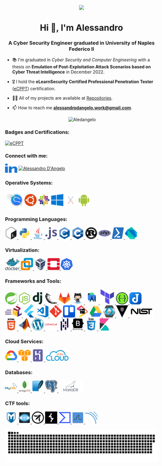 <div id="header" align="center">
  <img src="https://media.giphy.com/media/iIGT8Y1rOYhBpdHh1C/giphy.gif" width="100"/>
</div>

<h1 align="center">Hi 👋, I'm Alessandro</h1>
<h3 align="center">A Cyber Security Engineer graduated in University of Naples Federico II</h3>

<!-- <p align="left"> <img src="https://komarev.com/ghpvc/?username=Aledangelo" alt="Aledangelo" /> </p> -->

- 📚 I'm graduated in _Cyber Security and Computer Engineering_ with a thesis on **Emulation of Post-Exploitation Attack Scenarios based on Cyber Threat Intelligence** in December 2022.

- 🎖️ I hold the **eLearnSecurity Certified Professional Penetration Tester** ([eCPPT](https://ine.com/learning/certifications/external/elearnsecurity-mobile-application-penetration-tester)) certification.
 
- 👨‍💻 All of my projects are available at [Repositories](https://github.com/Aledangelo?tab=repositories).

- 📫 How to reach me **alessandrodangelo.work@gmail.com**.


<p align="center">&nbsp;<img align="center" src="https://github-readme-stats.vercel.app/api?username=Aledangelo&show_icons=true&locale=en" alt="Aledangelo" /></p>

<h3 align="left">Badges and Certifications:</h3>
<p align="left">
  <a href="https://certs.ine.com/c27a8362-6132-4755-a853-f862f6571d4a#gs.9i9vsd" target="blank"><img align="center" src="https://templates.images.credential.net/16947190403078086581199361007762.png" alt="eCPPT" height="120" /></a> 
</p>

<h3 align="left">Connect with me:</h3>
<p align="left">
  <a href="https://www.linkedin.com/in/alessandro-d%E2%80%99angelo-6a0848206/" target="blank"><img align="center" src="./assets/linked-in-alt.svg" alt="Alessandro D'Angelo" height="30" width="40" /></a> 
  <a href="https://x.com/403F0rbdn" target="blank"><img align="center" src="https://www.vectorlogo.zone/logos/x/x-icon.svg" alt="Alessandro D'Angelo" height="30" width="40" /></a> 
</p>

<h3 align="left">Operative Systems:</h3>
<p align="left">
  <a href="https://www.kali.org/" target="blank"><img align="center" src="./assets/kali.svg" alt="Kali Linux" height="60" /></a>
  <a href="https://ubuntu.com/" target="blank"><img align="center" src="./assets/ubuntu-icon.svg" alt="kali" height="40" /></a>
  <a href="https://www.centos.org/" target="blank"><img align="center" src="./assets/centos-icon.svg" alt="centos" height="40" /></a>
  <a href="https://www.microsoft.com/software-download/windows11" target="blank"><img align="center" src="./assets/windows10.svg" alt="Windows 11" height="40" /></a>
  <a href="https://www.apple.com/it/macos/sonoma/" target="blank"><img align="center" src="./assets/macosx.svg" alt="MacOS" height="40" /></a>
  <a href="https://www.android.com/intl/en_en/" target="blank"><img align="center" src="./assets/android-icon.svg" alt="android" height="40" /></a>
</p>

<h3 align="left">Programming Languages:</h3>
<p align="left">
<a href="https://www.gnu.org/software/bash/" target="_blank" rel="noreferrer"> <img src="./assets/gnu_bash-icon.svg" alt="bash" width="40" height="40"/> </a>
<a href="https://www.python.org" target="_blank" rel="noreferrer"> <img src="./assets/python-original.svg" alt="python" width="40" height="40"/> </a>
<a href="https://www.java.com" target="_blank" rel="noreferrer"> <img src="./assets/java-original.svg" alt="java" width="40" height="40"/> </a>
<a href="https://javascript.info/" target="_blank" rel="noreferrer"> <img src="./assets/javascript-icon.svg" alt="javascript" width="40" height="40"/> </a>
<a href="https://www.cprogramming.com/" target="_blank" rel="noreferrer"> <img src="./assets/c-original.svg" alt="c" width="40" height="40"/> </a>
<a href="https://www.w3schools.com/cpp/" target="_blank" rel="noreferrer"> <img src="./assets/cplusplus-original.svg" alt="cplusplus" width="40" height="40"/> </a>
<a href="https://www.rust-lang.org/" target="_blank" rel="noreferrer"> <img src="./assets/rust-lang-icon.svg" alt="rust" height="40"/> </a>
<a href="https://www.php.net" target="_blank" rel="noreferrer"> <img src="./assets/php-original.svg" alt="php" width="40" height="40"/> </a>
<a href="https://learn.microsoft.com/en-us/powershell/scripting/overview?view=powershell-7.4" target="_blank" rel="noreferrer"> <img src="./assets/pwsh.svg" alt="php" width="40" height="40"/> </a>
<a href="https://dart.dev/overview" target="_blank" rel="noreferrer"> <img src="./assets/dartlang-icon.svg" alt="dart" height="40"/> </a>
</p>

<h3 align="left">Virtualization:</h3>
<p align="left">
<a href="https://www.docker.com/" target="_blank" rel="noreferrer"> <img src="./assets/docker-official.svg" alt="docker" height="40"/> </a>
<a href="https://www.vmware.com" target="_blank" rel="noreferrer"> <img src="./assets/vmware-workstation.svg" alt="vmware" height="40"/> </a>
<a href="https://www.virtualbox.org/" target="_blank" rel="noreferrer"> <img src="./assets/virtualbox-icon.svg" alt="virtualbox" height="40"/> </a>
<a href="https://www.openstack.org/" target="_blank" rel="noreferrer"> <img src="./assets/openstack-icon.svg" alt="openstack" height="40"/> </a>
<a href="https://kubernetes.io/it/" target="_blank" rel="noreferrer"> <img src="./assets/kubernetes-icon.svg" alt="kubernates" height="40"/> </a>
</p>

<h3 align="left">Frameworks and Tools:</h3>
<p align="left"> 
<a href="https://spring.io/" target="_blank" rel="noreferrer"> <img src="./assets/springio-icon.svg" alt="spring" height="40"/> </a>
<a href="https://nodejs.org/en/" target="_blank" rel="noreferrer"> <img src="./assets/nodejs-icon.svg" alt="nodejs" width="40" height="40"/> </a>
<a href="https://www.djangoproject.com/" target="_blank" rel="noreferrer"> <img src="./assets/djangoproject-icon.svg" alt="django" height="40"/> </a>
<a href="https://flask.palletsprojects.com/" target="_blank" rel="noreferrer"> <img src="./assets/pocoo_flask-icon.svg" alt="flask" width="40" height="40"/> </a>
<a href="https://about.gitlab.com/" target="_blank" rel="noreferrer"> <img src="./assets/gitlab-icon.svg" alt="gitlab" height="40"/> </a>
<a href="https://github.com/about" target="_blank" rel="noreferrer"> <img src="./assets/github-icon.svg" alt="github" height="40"/> </a>
<a href="https://developer.android.com/studio" target="_blank" rel="noreferrer"> <img src="./assets/androidstudio-icon.png" alt="androidstudio" height="50"/> </a>
<a href="https://www.terraform.io/" target="_blank" rel="noreferrer"> <img src="./assets/terraformio-icon.svg" alt="terraform" height="50"/> </a>
<a href="https://swagger.io/" target="_blank" rel="noreferrer"> <img src="./assets/swagger.svg" alt="swagger" width="40" height="40"/> </a>
<a href="https://joplinapp.org/" target="_blank" rel="noreferrer"> <img src="./assets/joplin-icon.svg" alt="joplin" width="40" height="40"/> </a>
<a href="https://en.wikipedia.org/wiki/Unified_Modeling_Language" target="_blank" rel="noreferrer"> <img src="./assets/UML_logo.svg.png" alt="uml" height="40"/> </a>
<a href="https://flutter.dev/" target="_blank" rel="noreferrer"> <img src="./assets/flutterio-icon.svg" alt="flutter" height="40"/> </a>
<a href="https://code.visualstudio.com/" target="_blank" rel="noreferrer"> <img src="./assets/visualstudio_code-icon.svg" alt="git" width="40" height="40"/> </a>
<a href="https://git-scm.com/" target="_blank" rel="noreferrer"> <img src="./assets/git-scm-icon.svg" alt="git" width="40" height="40"/> </a>
<a href="https://trello.com/home.html" target="_blank" rel="noreferrer"> <img src="./assets/trello-icon.svg" alt="trello" width="40" height="40"/> </a>
<a href="https://www.jetbrains.com/" target="_blank" rel="noreferrer"> <img src="./assets/jetbrains-icon.svg" alt="jetbrains" width="40" height="40"/> </a>
<a href="https://drive.google.com/drive/u/0/" target="_blank" rel="noreferrer"> <img src="./assets/google_drive-icon.svg" alt="drive" width="40" height="40"/> </a>
<a href="https://www.keycloak.org/" target="_blank" rel="noreferrer"> <img src="./assets/keycloak-icon-color.svg" alt="keycloak" width="40" height="40"/> </a>
<a href="https://www.hashicorp.com/products/vault" target="_blank" rel="noreferrer"> <img src="./assets/vaultproject-icon.svg" alt="vault"  height="40"/> </a> 
<a href="https://www.nist.gov/news-events/news/2024/05/nist-launches-aria-new-program-advance-sociotechnical-testing-and" target="_blank" rel="noreferrer"> <img src="./assets/nist-ar21.svg" alt="nist" height="40"/> </a>
<a href="https://www.w3.org/html/" target="_blank" rel="noreferrer"> <img src="./assets/html5-original-wordmark.svg" alt="html5" width="40" height="40"/> </a> 
<a href="https://www.mathworks.com/" target="_blank" rel="noreferrer"> <img src="./assets/Matlab_Logo.png" alt="matlab" width="40" height="40"/> </a>
<a href="https://wordpress.com/" target="_blank" rel="noreferrer"> <img src="./assets/wordpress-icon.svg" alt="wordpress" width="40" height="40"/> </a>
<a href="https://www.oracle.com/" target="_blank" rel="noreferrer"> <img src="./assets/oracle-original.svg" alt="oracle" width="40" height="40"/> </a> 
<a href="https://pandas.pydata.org/" target="_blank" rel="noreferrer"> <img src="https://raw.githubusercontent.com/devicons/devicon/2ae2a900d2f041da66e950e4d48052658d850630/icons/pandas/pandas-original.svg" alt="pandas" width="40" height="40"/> </a>  
<a href="https://getbootstrap.com" target="_blank" rel="noreferrer"> <img src="./assets/bootstrap-plain-wordmark.svg" alt="bootstrap" width="40" height="40"/> </a> 
<a href="https://www.w3schools.com/css/" target="_blank" rel="noreferrer"> <img src="./assets/css3-original-wordmark.svg" alt="css3" width="40" height="40"/> </a>
<a href="https://www.elastic.co/kibana" target="_blank" rel="noreferrer"> <img src="./assets/elasticco_kibana-icon.svg" alt="kibana" width="40" height="40"/> </a>
</p>

<h3 align="left">Cloud Services:</h3>
<p align="left">
<a href="https://cloud.google.com/gcp/" target="_blank" rel="noreferrer"> <img src="./assets/google_cloud-icon.svg" alt="googlecloud" width="40" height="40"/> </a>
<a href="https://aws.amazon.com/" target="_blank" rel="noreferrer"> <img src="./assets/amazon_aws-icon.svg" alt="aws" width="40" height="40"/> </a>
<a href="https://heroku.com" target="_blank" rel="noreferrer"> <img src="./assets/heroku-icon.svg" alt="heroku" width="40" height="40"/> </a>
<a href="https://www.cloud.it/home.aspx" target="_blank" rel="noreferrer"> <img src="./assets/logo-aruba-cloud.png" alt="aws"  height="40"/> </a> 
</p>

<h3 align="left">Databases:</h3>
<p align="left">
<a href="https://www.mysql.com/" target="_blank" rel="noreferrer"> <img src="./assets/mysql-original-wordmark.svg" alt="mysql" width="40" height="40"/> </a> 
<a href="https://www.mongodb.com/" target="_blank" rel="noreferrer"> <img src="./assets/mongodb-original-wordmark.svg" alt="mongodb" width="40" height="40"/> </a> 
<a href="https://www.sqlite.org/index.html" target="_blank" rel="noreferrer"> <img src="./assets/sqlite-icon.svg" alt="sqlite" width="40" height="40"/> </a>
<a href="https://www.postgresql.org/" target="_blank" rel="noreferrer"> <img src="./assets/postgresql-icon.svg" alt="postgresql" width="40" height="40"/> </a>
<a href="https://mariadb.org/" target="_blank" rel="noreferrer"> <img src="./assets/mariadb-ar21.svg" alt="postgresql"  height="40"/> </a>
</p>

<!-- <p><img align="left" src="https://github-readme-stats.vercel.app/api/top-langs?username=Aledangelo&show_icons=true&locale=en&layout=compact" alt="giuseppericcio" /></p> -->
<h3 align="left">CTF tools:</h3>
<p align="left">
<a href="https://www.metasploit.com/" target="_blank" rel="noreferrer"> <img src="./assets/metasploit.svg" alt="metasploit" height="40"/> </a>
<a href="https://nmap.org/" target="_blank" rel="noreferrer"> <img src="./assets/nmap-logo.svg" alt="nmap" width="40" height="40"/> </a>
<a href="https://owasp.org/" target="_blank" rel="noreferrer"> <img src="./assets/OWASP.svg" alt="owasp" height="40"/> </a>
<a href="https://portswigger.net/burp" target="_blank" rel="noreferrer"> <img src="./assets/burpsuite.svg" alt="burpsuite" height="40"/> </a>
<a href="https://www.virustotal.com/gui/home/upload" target="_blank" rel="noreferrer"> <img src="./assets/virustotal-icon.svg" alt="virustotal" height="40"/> </a>
<a href="https://www.wireshark.org/" target="_blank" rel="noreferrer"> <img src="./assets/wireshark-icon.png" alt="wireshark" width="40" height="40"/> </a>
<a href="https://www.sonarsource.com/products/sonarqube/" target="_blank" rel="noreferrer"> <img src="./assets/sonarqube.svg" alt="sonarqube" height="40"/> </a>
</p>

<p align="center">
 <img width="1000" src="./assets/github-snake.svg" alt="snake"/>
</p>